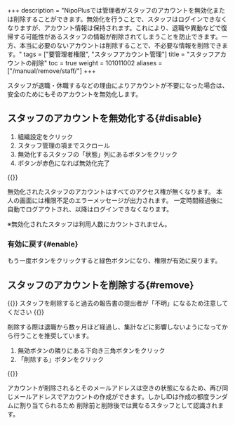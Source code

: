 +++
description = "NipoPlusでは管理者がスタッフのアカウントを無効化または削除することができます。無効化を行うことで、スタッフはログインできなくなりますが、アカウント情報は保持されます。これにより、退職や異動などで復帰する可能性があるスタッフの情報が削除されてしまうことを防止できます。一方、本当に必要のないアカウントは削除することで、不必要な情報を削除できます。"
tags = ["要管理者権限", "スタッフアカウント管理"]
title = "スタッフアカウントの削除"
toc = true
weight = 101011002
aliases = ["/manual/remove/staff/"]
+++


スタッフが退職・休職するなどの理由によりアカウントが不要になった場合は、安全のためにもそのアカウントを無効化します。


## スタッフのアカウントを無効化する{#disable}

1. 組織設定をクリック
1. スタッフ管理の項までスクロール
1. 無効化するスタッフの「状態」列にあるボタンをクリック
1. ボタンが赤色になれば無効化完了

{{<appscreen filename="disable-account" title="状態を1回クリックで無効化、もう1回クリックすると有効に戻ります">}}

無効化されたスタッフのアカウントはすべてのアクセス権が無くなります。
本人の画面には権限不足のエラーメッセージが出力されます。
一定時間経過後に自動でログアウトされ、以降はログインできなくなります。


※無効化されたスタッフは利用人数にカウントされません。

### 有効に戻す{#enable}

もう一度ボタンをクリックすると緑色ボタンになり、権限が有効に戻ります。

## スタッフのアカウントを削除する{#remove}


{{<warning>}}
スタッフを削除すると過去の報告書の提出者が「不明」になるため注意してください
{{</warning>}}

削除する際は退職から数ヶ月ほど経過し、集計などに影響しないようになってから行うことを推奨しています。

1. 無効ボタンの隣りにある下向き三角ボタンをクリック
1. 「削除する」ボタンをクリック


{{<appscreen filename="remove-account" title="スタッフのアカウントを完全に削除する">}}


アカウントが削除されるとそのメールアドレスは空きの状態になるため、再び同じメールアドレスでアカウントの作成ができます。しかしIDは作成の都度ランダムに割り当てられるため
削除前と削除後では異なるスタッフとして認識されます。